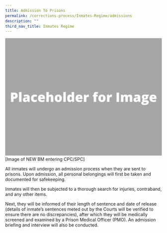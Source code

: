 ```yaml
---
title: Admission To Prisons
permalink: /corrections-process/Inmates-Regime/admissions
description: ""
third_nav_title: Inmates Regime
---
```

![](/images/Placeholder%20for%20Image.png)
[Image of NEW BM entering CPC/SPC]

All inmates will undergo an admission process when they are sent to prisons. Upon admission, all personal belongings will first be taken and documented for safekeeping. 

Inmates will then be subjected to a thorough search for injuries, contraband, and any other items. 

Next, they will be informed of their length of sentence and date of release (details of inmate’s sentences meted out by the Courts will be verified to ensure there are no discrepancies), after which they will be medically screened and examined by a Prison Medical Officer (PMO). An admission briefing and interview will also be conducted.